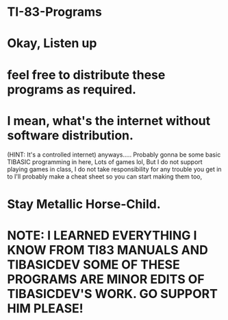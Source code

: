 # TI-83-Programs
# Okay, Listen up
# feel free to distribute these programs as required.
# I mean, what's the internet without software distribution.
(HINT: It's a controlled internet)
anyways.....
Probably gonna be some basic TIBASIC programming in here, Lots of games lol,
But I do not support playing games in class, I do not take responsibility for any trouble you get in to
I'll probably make a cheat sheet so you can start making them too,
# Stay Metallic Horse-Child.
# NOTE: I LEARNED EVERYTHING I KNOW FROM TI83 MANUALS AND TIBASICDEV SOME OF THESE PROGRAMS ARE MINOR EDITS OF TIBASICDEV'S WORK. GO SUPPORT HIM PLEASE!

